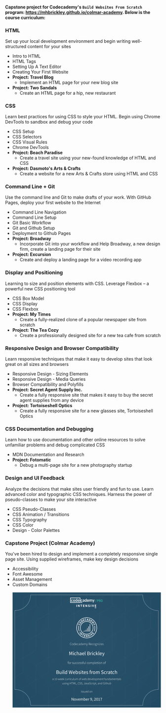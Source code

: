 #### Capstone project for Codecademy's `Build Websites From Scratch` program: https://mhbrickley.github.io/colmar-academy. Below is the course curriculum:

### HTML

Set up your local development environment and begin writing well-structured content for your sites

 - Intro to HTML
 - HTML Tags
 - Setting Up A Text Editor
 - Creating Your First Website
 - **Project: Travel Blog**
   - Implement an HTML page for your new blog site
 - **Project: Two Sandals**
   - Create an HTML page for a hip, new restaurant

### CSS

Learn best practices for using CSS to style your HTML. Begin using Chrome DevTools to sandbox and debug your code

 - CSS Setup
 - CSS Selectors
 - CSS Visual Rules
 - Chrome DevTools
 - **Project: Beach Paradise**
   - Create a travel site using your new-found knowledge of HTML and CSS
 - **Project: Dasmoto's Arts & Crafts**
   - Create a website for a new Arts & Crafts store using HTML and CSS

### Command Line + Git

Use the command line and Git to make drafts of your work. With GitHub Pages, deploy your first website to the Internet

 - Command Line Navigation
 - Command Line Setup
 - Git Basic Workflow
 - Git and Github Setup
 - Deployment to Github Pages
 - **Project: Broadway**
   - Incorporate Git into your workflow and Help Broadway, a new design firm, create a landing page for their site
 - **Project: Excursion**
   - Create and deploy a landing page for a video recording app

### Display and Positioning

Learning to size and position elements with CSS. Leverage Flexbox – a powerful new CSS positioning tool

 - CSS Box Model
 - CSS Display
 - CSS Flexbox
 - **Project: My Times**
   - Create a fully-realized clone of a popular newspaper site from scratch
 - **Project: The Tea Cozy**
   - Create a professionally designed site for a new tea cafe from scratch

### Responsive Design and Browser Compatibility

Learn responsive techniques that make it easy to develop sites that look great on all sizes and browsers

 - Responsive Design - Sizing Elements
 - Responsive Design - Media Queries
 - Browser Compatibility and Polyfills
 - **Project: Secret Agent Supply Inc.**
   - Create a fully responsive site that makes it easy to buy the secret agent supplies from any device
 - **Project: Tortoiseshell Optics**
   - Create a fully responsive site for a new glasses site, Tortoiseshell Optics

### CSS Documentation and Debugging

Learn how to use documentation and other online resources to solve unfamiliar problems and debug complicated CSS

 - MDN Documentation and Research
 - **Project: Fotomatic**
   - Debug a multi-page site for a new photography startup

### Design and UI Feedback

Analyze the decisions that make sites user friendly and fun to use. Learn advanced color and typographic CSS techniques. Harness the power of pseudo-classes to make your site interactive

 - CSS Pseudo-Classes
 - CSS Animation / Transitions
 - CSS Typography
 - CSS Color
 - Design - Color Palettes

### Capstone Project (Colmar Academy)

You've been hired to design and implement a completely responsive single page site. Using supplied wireframes, make key design decisions

 - Accessibility
 - Font Awesome
 - Asset Management
 - Custom Domains
 <br><br>
 ![alt text](https://github.com/brick182/colmaracademy/blob/master/certificate.jpg)
